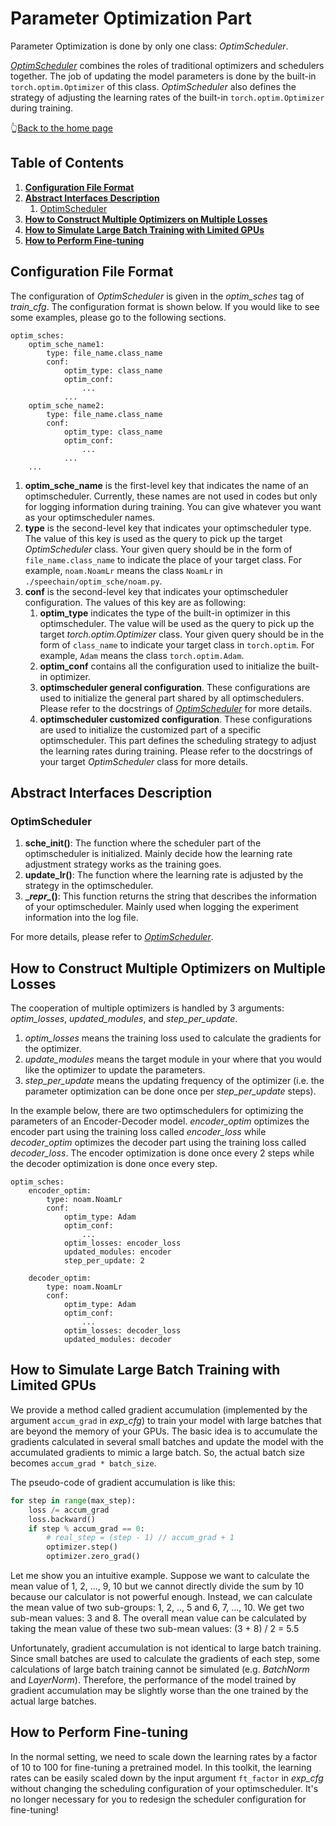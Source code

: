 # Parameter Optimization Part
Parameter Optimization is done by only one class: *OptimScheduler*.

[*OptimScheduler*]() combines the roles of traditional optimizers and schedulers together. 
The job of updating the model parameters is done by the built-in `torch.optim.Optimizer` of this class. 
*OptimScheduler* also defines the strategy of adjusting the learning rates of the built-in `torch.optim.Optimizer` during training. 

👆[Back to the home page]()

## Table of Contents
1. [**Configuration File Format**]()
2. [**Abstract Interfaces Description**]()
    1. [OptimScheduler]()
4. [**How to Construct Multiple Optimizers on Multiple Losses**]()
5. [**How to Simulate Large Batch Training with Limited GPUs**]()
6. [**How to Perform Fine-tuning**]()

## Configuration File Format
The configuration of *OptimScheduler* is given in the *optim_sches* tag of *train_cfg*. 
The configuration format is shown below. If you would like to see some examples, please go to the following sections.
```
optim_sches:
    optim_sche_name1:
        type: file_name.class_name
        conf:
            optim_type: class_name
            optim_conf:
                ...
            ...
    optim_sche_name2:
        type: file_name.class_name
        conf:
            optim_type: class_name
            optim_conf:
                ...
            ...
    ...
```
1. **optim_sche_name** is the first-level key that indicates the name of an optimscheduler. 
Currently, these names are not used in codes but only for logging information during training. 
You can give whatever you want as your optimscheduler names. 
2. **type** is the second-level key that indicates your optimscheduler type. 
The value of this key is used as the query to pick up the target *OptimScheduler* class. 
Your given query should be in the form of `file_name.class_name` to indicate the place of your target class. 
For example, `noam.NoamLr` means the class `NoamLr` in `./speechain/optim_sche/noam.py`.
4. **conf** is the second-level key that indicates your optimscheduler configuration. 
The values of this key are as following:
    1. **optim_type** indicates the type of the built-in optimizer in this optimscheduler. 
    The value will be used as the query to pick up the target *torch.optim.Optimizer* class. 
    Your given query should be in the form of `class_name` to indicate your target class in `torch.optim`. 
    For example, `Adam` means the class `torch.optim.Adam`.
    2. **optim_conf** contains all the configuration used to initialize the built-in optimizer.
    3. **optimscheduler general configuration**. 
    These configurations are used to initialize the general part shared by all optimschedulers. 
    Please refer to the docstrings of [*OptimScheduler*]() for more details.
    4. **optimscheduler customized configuration**. 
    These configurations are used to initialize the customized part of a specific optimscheduler. 
    This part defines the scheduling strategy to adjust the learning rates during training.
    Please refer to the docstrings of your target *OptimScheduler* class for more details.


## Abstract Interfaces Description
### OptimScheduler
1. **sche_init()**: 
The function where the scheduler part of the optimscheduler is initialized. 
Mainly decide how the learning rate adjustment strategy works as the training goes. 
2. **update_lr()**: 
The function where the learning rate is adjusted by the strategy in the optimscheduler.
3. **\__repr\__()**: 
This function returns the string that describes the information of your optimscheduler. 
Mainly used when logging the experiment information into the log file.

For more details, please refer to [*OptimScheduler*]().

## How to Construct Multiple Optimizers on Multiple Losses
The cooperation of multiple optimizers is handled by 3 arguments: _optim_losses_, _updated_modules_, and _step_per_update_. 
1. _optim_losses_ means the training loss used to calculate the gradients for the optimizer. 
2. _update_modules_ means the target module in your where that you would like the optimizer to update the parameters.
3. _step_per_update_ means the updating frequency of the optimizer (i.e. the parameter optimization can be done once per _step_per_update_ steps).

In the example below, there are two optimschedulers for optimizing the parameters of an Encoder-Decoder model. 
_encoder_optim_ optimizes the encoder part using the training loss called _encoder_loss_ while _decoder_optim_ optimizes the decoder part using the training loss called _decoder_loss_. 
The encoder optimization is done once every 2 steps while the decoder optimization is done once every step.
```
optim_sches:
    encoder_optim:
        type: noam.NoamLr
        conf:
            optim_type: Adam
            optim_conf:
                ...
            optim_losses: encoder_loss
            updated_modules: encoder
            step_per_update: 2

    decoder_optim:
        type: noam.NoamLr
        conf:
            optim_type: Adam
            optim_conf:
                ...
            optim_losses: decoder_loss
            updated_modules: decoder
```
## How to Simulate Large Batch Training with Limited GPUs
We provide a method called gradient accumulation (implemented by the argument `accum_grad` in _exp_cfg_) to train your model with large batches that are beyond the memory of your GPUs. 
The basic idea is to accumulate the gradients calculated in several small batches and update the model with the accumulated gradients to mimic a large batch. 
So, the actual batch size becomes `accum_grad * batch_size`.

The pseudo-code of gradient accumulation is like this:
```python
for step in range(max_step):
    loss /= accum_grad
    loss.backward()
    if step % accum_grad == 0:
        # real_step = (step - 1) // accum_grad + 1
        optimizer.step()
        optimizer.zero_grad()
```
Let me show you an intuitive example. 
Suppose we want to calculate the mean value of 1, 2, ..., 9, 10 but we cannot directly divide the sum by 10 because our calculator is not powerful enough. 
Instead, we can calculate the mean value of two sub-groups: 1, 2, .., 5 and 6, 7, ..., 10. 
We get two sub-mean values: 3 and 8. 
The overall mean value can be calculated by taking the mean value of these two sub-mean values: (3 + 8) / 2 = 5.5

Unfortunately, gradient accumulation is not identical to large batch training. 
Since small batches are used to calculate the gradients of each step, some calculations of large batch training cannot be simulated (e.g. _BatchNorm_ and _LayerNorm_). 
Therefore, the performance of the model trained by gradient accumulation may be slightly worse than the one trained by the actual large batches. 

## How to Perform Fine-tuning
In the normal setting, we need to scale down the learning rates by a factor of 10 to 100 for fine-tuning a pretrained model. 
In this toolkit, the learning rates can be easily scaled down by the input argument `ft_factor` in _exp_cfg_ without changing the scheduling configuration of your optimscheduler. 
It's no longer necessary for you to redesign the scheduler configuration for fine-tuning!
